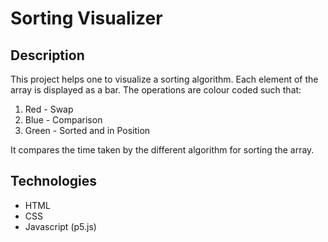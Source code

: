 # Sorting Visualizer
## Description

This project helps one to visualize a sorting algorithm. Each element of the array is displayed as a bar. The operations are colour coded such that: 

1. Red - Swap
2. Blue - Comparison
3. Green - Sorted and in Position

It compares the time taken by the different algorithm for sorting the array.
## Technologies

- HTML 
- CSS
- Javascript (p5.js)
